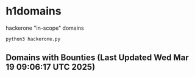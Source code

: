 # h1domains
hackerone "in-scope" domains

`python3 hackerone.py`
## Domains with Bounties (Last Updated Wed Mar 19 09:06:17 UTC 2025)
```

```
